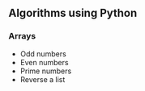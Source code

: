## Algorithms using Python

### Arrays

- Odd numbers
- Even numbers
- Prime numbers
- Reverse a list